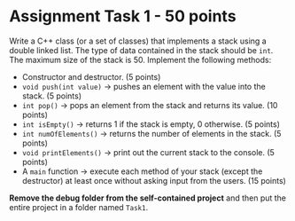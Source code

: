 # Assignment Task 1 - 50 points

Write a C++ class (or a set of classes) that implements a stack using a double
linked list. The type of data contained in the stack should be `int`. The
maximum size of the stack is 50. Implement the following methods:

-   Constructor and destructor. (5 points)
-   `void push(int value)` -> pushes an element with the value into the stack.
    (5 points)
-   `int pop()` -> pops an element from the stack and returns its value. (10
    points)
-   `int isEmpty()` -> returns 1 if the stack is empty, 0 otherwise. (5 points)
-   `int numOfElements()` -> returns the number of elements in the stack. (5
    points)
-   `void printElements()` -> print out the current stack to the console. (5
    points)
-   A `main` function -> execute each method of your stack (except the
    destructor) at least once without asking input from the users. (15 points)

**Remove the debug folder from the self-contained project** and then put the
entire project in a folder named `Task1`.
